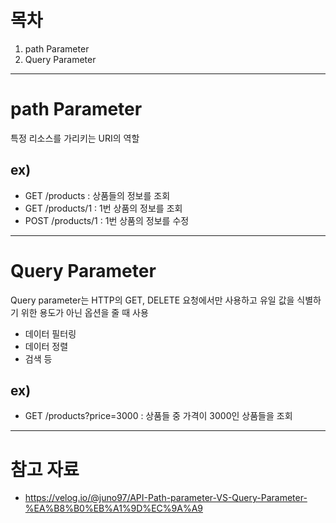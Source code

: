 # 목차
1. path Parameter
2. Query Parameter

-----

# path Parameter
특정 리소스를 가리키는 URI의 역할

## ex)
- GET /products : 상품들의 정보를 조회
- GET /products/1 : 1번 상품의 정보를 조회
- POST /products/1 : 1번 상품의 정보를 수정


-----

# Query Parameter
Query parameter는 HTTP의 GET, DELETE 요청에서만 사용하고 유일 값을 식별하기 위한 용도가 아닌 옵션을 줄 때 사용

- 데이터 필터링
- 데이터 정렬
- 검색 등

## ex)
- GET /products?price=3000 : 상품들 중 가격이 3000인 상품들을 조회

-----

# 참고 자료
- https://velog.io/@juno97/API-Path-parameter-VS-Query-Parameter-%EA%B8%B0%EB%A1%9D%EC%9A%A9